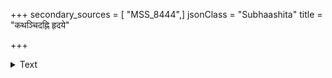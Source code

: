 +++
secondary_sources = [ "MSS_8444",]
jsonClass = "Subhaashita"
title = "कथञ्चिदह्नि हृदये"

+++

<details><summary>Text</summary>

कथंचिदह्नि हृदये कुशलैर्विनिवेशिता।  
शिक्षा गौरखरेणेव राज्ञा विस्मार्यते निशि॥
</details>
